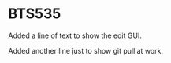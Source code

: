 # BTS535

Added a line of text to show the edit GUI.

Added another line just to show git pull at work.
